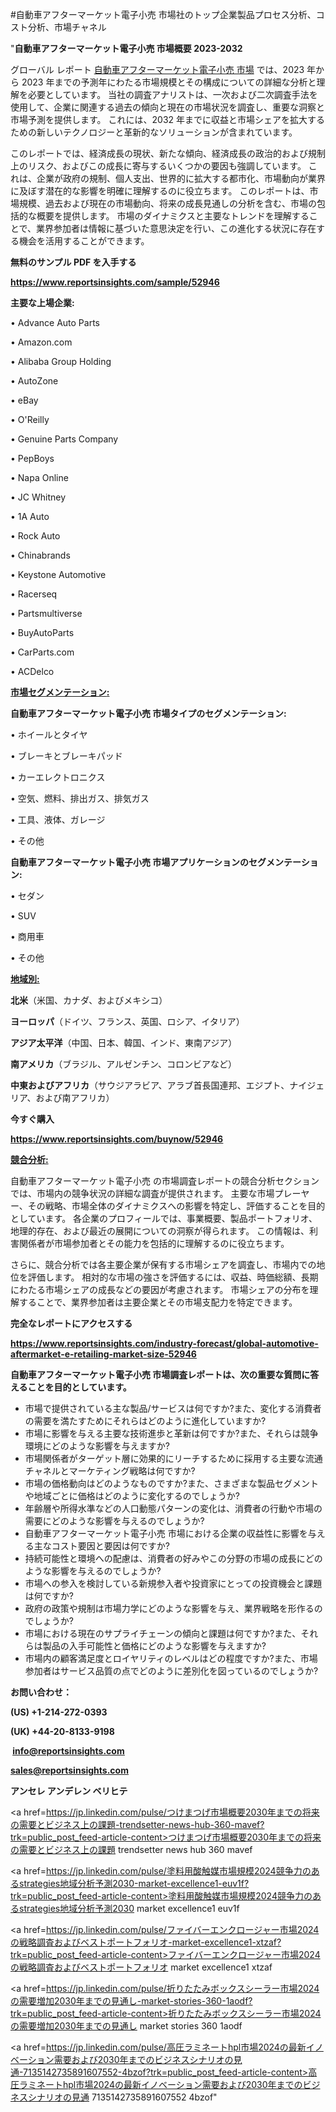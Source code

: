 #自動車アフターマーケット電子小売 市場社のトップ企業製品プロセス分析、コスト分析、市場チャネル

"<strong>自動車アフターマーケット電子小売 市場概要 2023-2032</strong>

グローバル レポート <a href=https://www.reportsinsights.com/sample/52946>自動車アフターマーケット電子小売 市場</a> では、2023 年から 2023 年までの予測年にわたる市場規模とその構成についての詳細な分析と理解を必要としています。 当社の調査アナリストは、一次および二次調査手法を使用して、企業に関連する過去の傾向と現在の市場状況を調査し、重要な洞察と市場予測を提供します。 これには、2032 年までに収益と市場シェアを拡大​​するための新しいテクノロジーと革新的なソリューションが含まれています。

このレポートでは、経済成長の現状、新たな傾向、経済成長の政治的および規制上のリスク、およびこの成長に寄与するいくつかの要因も強調しています。 これは、企業が政府の規制、個人支出、世界的に拡大する都市化、市場動向が業界に及ぼす潜在的な影響を明確に理解するのに役立ちます。 このレポートは、市場規模、過去および現在の市場動向、将来の成長見通しの分析を含む、市場の包括的な概要を提供します。 市場のダイナミクスと主要なトレンドを理解することで、業界参加者は情報に基づいた意思決定を行い、この進化する状況に存在する機会を活用することができます。

<strong><b>無料のサンプル PDF を入手する</b></strong>

<a href=https://www.reportsinsights.com/sample/52946><strong><u>https://www.reportsinsights.com/sample/52946</u></strong></a>

<strong>主要な上場企業:</strong>

• Advance Auto Parts

• Amazon.com

• Alibaba Group Holding

• AutoZone

• eBay

• O'Reilly

• Genuine Parts Company

• PepBoys

• Napa Online

• JC Whitney

• 1A Auto

• Rock Auto

• Chinabrands

• Keystone Automotive

• Racerseq

• Partsmultiverse

• BuyAutoParts

• CarParts.com

• ACDelco

<strong><u>市場セグメンテーション</u></strong><strong><u>:</u></strong>

<strong>自動車アフターマーケット電子小売 市場タイプのセグメンテーション:</strong>

• ホイールとタイヤ

• ブレーキとブレーキパッド

• カーエレクトロニクス

• 空気、燃料、排出ガス、排気ガス

• 工具、液体、ガレージ

• その他

<strong>自動車アフターマーケット電子小売 市場アプリケーションのセグメンテーション:</strong>

• セダン

• SUV

• 商用車

• その他

<strong><u>地域別</u></strong><strong><u>:</u></strong>

<strong>北米</strong>（米国、カナダ、およびメキシコ）

<strong>ヨーロッパ</strong>（ドイツ、フランス、英国、ロシア、イタリア）

<strong>アジア太平洋</strong>（中国、日本、韓国、インド、東南アジア）

<strong>南アメリカ</strong>（ブラジル、アルゼンチン、コロンビアなど）

<strong>中東およびアフリカ</strong>（サウジアラビア、アラブ首長国連邦、エジプト、ナイジェリア、および南アフリカ）

<strong>今すぐ購入</strong>

<a href=https://www.reportsinsights.com/buynow/52946><strong><u>https://www.reportsinsights.com/buynow/52946</u></strong></a>

<strong><u>競合分析:</u></strong>

自動車アフターマーケット電子小売 の市場調査レポートの競合分析セクションでは、市場内の競争状況の詳細な調査が提供されます。 主要な市場プレーヤー、その戦略、市場全体のダイナミクスへの影響を特定し、評価することを目的としています。 各企業のプロフィールでは、事業概要、製品ポートフォリオ、地理的存在、および最近の展開についての洞察が得られます。 この情報は、利害関係者が市場参加者とその能力を包括的に理解するのに役立ちます。

さらに、競合分析では各主要企業が保有する市場シェアを調査し、市場内での地位を評価します。 相対的な市場の強さを評価するには、収益、時価総額、長期にわたる市場シェアの成長などの要因が考慮されます。 市場シェアの分布を理解することで、業界参加者は主要企業とその市場支配力を特定できます。

<strong>完全なレポートにアクセスする</strong>

<a href=https://www.reportsinsights.com/industry-forecast/global-automotive-aftermarket-e-retailing-market-size-52946><strong><u><b>https://www.reportsinsights.com/industry-forecast/global-automotive-aftermarket-e-retailing-market-size-52946</b></u></strong></a>

<strong><b>自動車アフターマーケット電子小売 市場調査レポートは、次の重要な質問に答えることを目的としています。</b></strong>
<ul>
  <li>市場で提供されている主な製品/サービスは何ですか?また、変化する消費者の需要を満たすためにそれらはどのように進化していますか?</li>
  <li>市場に影響を与える主要な技術進歩と革新は何ですか?また、それらは競争環境にどのような影響を与えますか?</li>
  <li>市場関係者がターゲット層に効果的にリーチするために採用する主要な流通チャネルとマーケティング戦略は何ですか?</li>
  <li>市場の価格動向はどのようなものですか?また、さまざまな製品セグメントや地域ごとに価格はどのように変化するのでしょうか?</li>
  <li>年齢層や所得水準などの人口動態パターンの変化は、消費者の行動や市場の需要にどのような影響を与えるのでしょうか?</li>
  <li>自動車アフターマーケット電子小売 市場における企業の収益性に影響を与える主なコスト要因と要因は何ですか?</li>
  <li>持続可能性と環境への配慮は、消費者の好みやこの分野の市場の成長にどのような影響を与えるのでしょうか?</li>
  <li>市場への参入を検討している新規参入者や投資家にとっての投資機会と課題は何ですか?</li>
  <li>政府の政策や規制は市場力学にどのような影響を与え、業界戦略を形作るのでしょうか?</li>
  <li>市場における現在のサプライチェーンの傾向と課題は何ですか?また、それらは製品の入手可能性と価格にどのような影響を与えますか?</li>
  <li>市場内の顧客満足度とロイヤリティのレベルはどの程度ですか?また、市場参加者はサービス品質の点でどのように差別化を図っているのでしょうか?</li>
</ul>
<strong>お問い合わせ：</strong>

<strong>(US) +1-214-272-0393</strong>

<strong>(UK) +44-20-8133-9198</strong>

<strong> </strong><a href=info@reportsinsights.com><strong><u>info@reportsinsights.com</u></strong></a>

<a href=sales@reportsinsights.com><strong><u>sales@reportsinsights.com</u></strong></a>

<strong>アンセレ アンデレン ベリヒテ</strong>

<a href=https://jp.linkedin.com/pulse/つけまつげ市場概要2030年までの将来の需要とビジネス上の課題-trendsetter-news-hub-360-mavef?trk=public_post_feed-article-content>つけまつげ市場概要2030年までの将来の需要とビジネス上の課題 trendsetter news hub 360 mavef</a>

<a href=https://jp.linkedin.com/pulse/塗料用酸触媒市場規模2024競争力のあるstrategies地域分析予測2030-market-excellence1-euv1f?trk=public_post_feed-article-content>塗料用酸触媒市場規模2024競争力のあるstrategies地域分析予測2030 market excellence1 euv1f</a>

<a href=https://jp.linkedin.com/pulse/ファイバーエンクロージャー市場2024の戦略調査およびベストポートフォリオ-market-excellence1-xtzaf?trk=public_post_feed-article-content>ファイバーエンクロージャー市場2024の戦略調査およびベストポートフォリオ market excellence1 xtzaf</a>

<a href=https://jp.linkedin.com/pulse/折りたたみボックスシーラー市場2024の需要増加2030年までの見通し-market-stories-360-1aodf?trk=public_post_feed-article-content>折りたたみボックスシーラー市場2024の需要増加2030年までの見通し market stories 360 1aodf</a>

<a href=https://jp.linkedin.com/pulse/高圧ラミネートhpl市場2024の最新イノベーション需要および2030年までのビジネスシナリオの見通-7135142735891607552-4bzof?trk=public_post_feed-article-content>高圧ラミネートhpl市場2024の最新イノベーション需要および2030年までのビジネスシナリオの見通 7135142735891607552 4bzof</a>"
